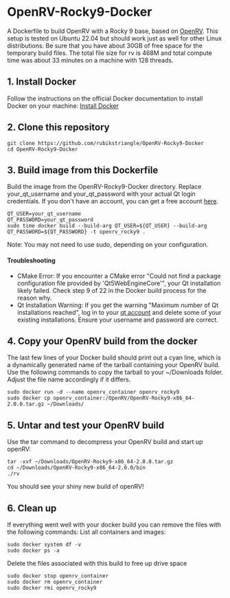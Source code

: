 # OpenRV-Rocky9-Docker
A Dockerfile to build OpenRV with a Rocky 9 base, based on [OpenRV](https://github.com/AcademySoftwareFoundation/OpenRV.git). This setup is tested on Ubuntu 22.04 but should work just as well for other Linux distributions. Be sure that you have about 30GB of free space for the temporary build files. The total file size for rv is 468M and total compute time was about 33 minutes on a machine with 128 threads.

## 1. Install Docker
Follow the instructions on the official Docker documentation to install Docker on your machine: [Install Docker](https://docs.docker.com/engine/install)

## 2. Clone this repository
```
git clone https://github.com/rubikstriangle/OpenRV-Rocky9-Docker
cd OpenRV-Rocky9-Docker
```

## 3. Build image from this Dockerfile
Build the image from the OpenRV-Rocky9-Docker directory. Replace your_qt_username and your_qt_password with your actual Qt login credentials. If you don't have an account, you can get a free account [here](https://login.qt.io/register).

```
QT_USER=your_qt_username
QT_PASSWORD=your_qt_password
sudo time docker build --build-arg QT_USER=${QT_USER} --build-arg QT_PASSWORD=${QT_PASSWORD} -t openrv_rocky9 .
```
Note: You may not need to use sudo, depending on your configuration.

#### Troubleshooting

- CMake Error: If you encounter a CMake error "Could not find a package configuration file provided by 'Qt5WebEngineCore'", your Qt installation likely failed. Check step 9 of 22 in the Docker build process for the reason why.
- Qt Installation Warning: If you get the warning "Maximum number of Qt installations reached", log in to your [qt account](https://account.qt.io/s/active-installation-list) and delete some of your existing installations. Ensure your username and password are correct.

## 4. Copy your OpenRV build from the docker
The last few lines of your Docker build should print out a cyan line, which is a dynamically generated name of the tarball containing your OpenRV build. Use the following commands to copy the tarball to your ~/Downloads folder. Adjust the file name accordingly if it differs.
```
sudo docker run -d --name openrv_container openrv_rocky9
sudo docker cp openrv_container:/OpenRV/OpenRV-Rocky9-x86_64-2.0.0.tar.gz ~/Downloads/
```

## 5. Untar and test your OpenRV build
Use the tar command to decompress your OpenRV build and start up openRV:
```
tar -xvf ~/Downloads/OpenRV-Rocky9-x86_64-2.0.0.tar.gz
cd ~/Downloads/OpenRV-Rocky9-x86_64-2.0.0/bin
./rv
```
You should see your shiny new build of openRV!

## 6. Clean up
If everything went well with your docker build you can remove the files with the following commands:
List all containers and images:
```
sudo docker system df -v
sudo docker ps -a
```
Delete the files associated with this build to free up drive space

```
sudo docker stop openrv_container
sudo docker rm openrv_container
sudo docker rmi openrv_rocky9
```
